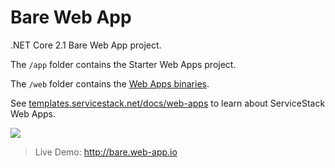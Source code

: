 # Bare Web App

.NET Core 2.1 Bare Web App project.

The `/app` folder contains the Starter Web Apps project.

The `/web` folder contains the [Web Apps binaries](https://github.com/NetCoreWebApps/Web).

See [templates.servicestack.net/docs/web-apps](http://templates.servicestack.net/docs/web-apps) to learn about ServiceStack Web Apps.

[![](http://templates.servicestack.net/assets/img/screenshots/bare.png)](http://bare.web-app.io)

> Live Demo: http://bare.web-app.io
